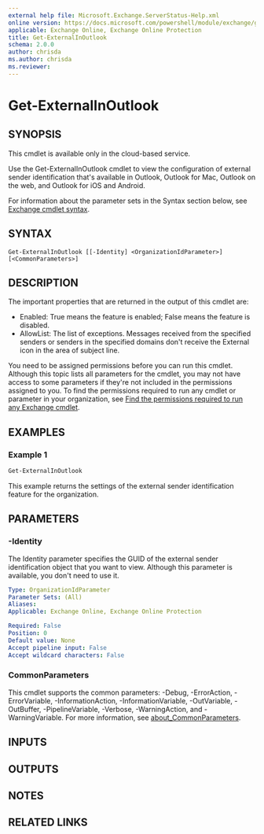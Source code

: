 ```yaml
---
external help file: Microsoft.Exchange.ServerStatus-Help.xml
online version: https://docs.microsoft.com/powershell/module/exchange/get-externalinoutlook
applicable: Exchange Online, Exchange Online Protection
title: Get-ExternalInOutlook
schema: 2.0.0
author: chrisda
ms.author: chrisda
ms.reviewer:
---
```


# Get-ExternalInOutlook

## SYNOPSIS
This cmdlet is available only in the cloud-based service.

Use the Get-ExternalInOutlook cmdlet to view the configuration of external sender identification that's available in Outlook, Outlook for Mac, Outlook on the web, and Outlook for iOS and Android.

For information about the parameter sets in the Syntax section below, see [Exchange cmdlet syntax](https://docs.microsoft.com/powershell/exchange/exchange-cmdlet-syntax).

## SYNTAX

```
Get-ExternalInOutlook [[-Identity] <OrganizationIdParameter>] [<CommonParameters>]
```

## DESCRIPTION
The important properties that are returned in the output of this cmdlet are:

- Enabled: True means the feature is enabled; False means the feature is disabled.
- AllowList: The list of exceptions. Messages received from the specified senders or senders in the specified domains don't receive the External icon in the area of subject line.

You need to be assigned permissions before you can run this cmdlet. Although this topic lists all parameters for the cmdlet, you may not have access to some parameters if they're not included in the permissions assigned to you. To find the permissions required to run any cmdlet or parameter in your organization, see [Find the permissions required to run any Exchange cmdlet](https://docs.microsoft.com/powershell/exchange/find-exchange-cmdlet-permissions).

## EXAMPLES

### Example 1
```powershell
Get-ExternalInOutlook
```

This example returns the settings of the external sender identification feature for the organization.

## PARAMETERS

### -Identity
The Identity parameter specifies the GUID of the external sender identification object that you want to view. Although this parameter is available, you don't need to use it.

```yaml
Type: OrganizationIdParameter
Parameter Sets: (All)
Aliases:
Applicable: Exchange Online, Exchange Online Protection

Required: False
Position: 0
Default value: None
Accept pipeline input: False
Accept wildcard characters: False
```

### CommonParameters
This cmdlet supports the common parameters: -Debug, -ErrorAction, -ErrorVariable, -InformationAction, -InformationVariable, -OutVariable, -OutBuffer, -PipelineVariable, -Verbose, -WarningAction, and -WarningVariable. For more information, see [about_CommonParameters](https://go.microsoft.com/fwlink/p/?LinkID=113216).

## INPUTS

## OUTPUTS

## NOTES

## RELATED LINKS
